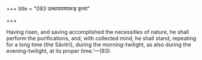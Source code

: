 +++
title = "093 उत्थायावश्यकङ् कृत्वा"

+++

Having risen, and saving accomplished the necessities of nature, he shall perform the purifications, and, with collected mind, he shall stand, repeating for a long time (the Sāvitrī), during the morning-twilight, as also during the evening-twilight, at its proper time.’—(93).